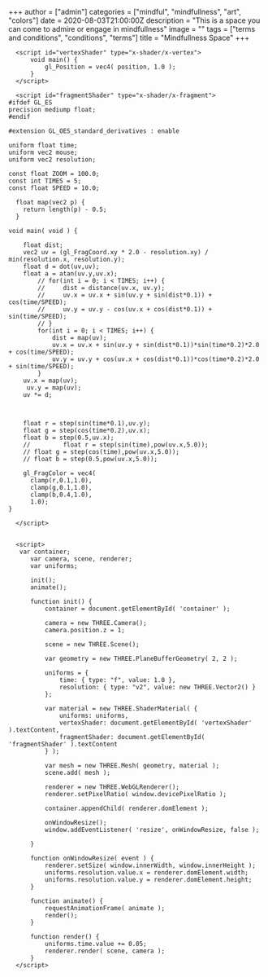 +++
author = ["admin"]
categories = ["mindful", "mindfullness", "art", "colors"]
date = 2020-08-03T21:00:00Z
description = "This is a space you can come to admire or engage in mindfullness"
image = ""
tags = ["terms and conditions", "conditions", "terms"]
title = "Mindfullness Space"
+++

<style>
  *{
          padding: 0;
          margin: 0;
      }
</style>


<div id="container"></div>
      <script src="https://cdnjs.cloudflare.com/ajax/libs/three.js/89/three.min.js"></script>

      <script id="vertexShader" type="x-shader/x-vertex">
          void main() {
              gl_Position = vec4( position, 1.0 );
          }
      </script>
    
    
<!--  参考 http://glslsandbox.com/e#64851.4 -->
      <script id="fragmentShader" type="x-shader/x-fragment">
    #ifdef GL_ES
    precision mediump float;
    #endif

    #extension GL_OES_standard_derivatives : enable

    uniform float time;
    uniform vec2 mouse;
    uniform vec2 resolution;

    const float ZOOM = 100.0;
    const int TIMES = 5;
    const float SPEED = 10.0;
        
      float map(vec2 p) {
        return length(p) - 0.5;
      }
        
    void main( void ) {

        float dist;
        vec2 uv = (gl_FragCoord.xy * 2.0 - resolution.xy) / min(resolution.x, resolution.y);
        float d = dot(uv,uv);
        float a = atan(uv.y,uv.x);
            // for(int i = 0; i < TIMES; i++) {
            //     dist = distance(uv.x, uv.y);
            //     uv.x = uv.x + sin(uv.y + sin(dist*0.1)) + cos(time/SPEED);
            //     uv.y = uv.y - cos(uv.x + cos(dist*0.1)) + sin(time/SPEED);
            // }
            for(int i = 0; i < TIMES; i++) {
                dist = map(uv);
                uv.x = uv.x + sin(uv.y + sin(dist*0.1))*sin(time*0.2)*2.0 + cos(time/SPEED);
                uv.y = uv.y + cos(uv.x + cos(dist*0.1))*cos(time*0.2)*2.0 + sin(time/SPEED);
            }
        uv.x = map(uv);
         uv.y = map(uv);
        uv *= d;
                
 
                
        float r = step(sin(time*0.1),uv.y); 
        float g = step(cos(time*0.2),uv.x);
        float b = step(0.5,uv.x);
        //         float r = step(sin(time),pow(uv.x,5.0));
        // float g = step(cos(time),pow(uv.x,5.0));
        // float b = step(0.5,pow(uv.x,5.0));

        gl_FragColor = vec4(
          clamp(r,0.1,1.0),
          clamp(g,0.1,1.0),
          clamp(b,0.4,1.0), 
          1.0);
    }

      </script>
      
      
      <script>
       var container;
          var camera, scene, renderer;
          var uniforms;

          init();
          animate();

          function init() {
              container = document.getElementById( 'container' );

              camera = new THREE.Camera();
              camera.position.z = 1;

              scene = new THREE.Scene();

              var geometry = new THREE.PlaneBufferGeometry( 2, 2 );

              uniforms = {
                  time: { type: "f", value: 1.0 },
                  resolution: { type: "v2", value: new THREE.Vector2() }
              };

              var material = new THREE.ShaderMaterial( {
                  uniforms: uniforms,
                  vertexShader: document.getElementById( 'vertexShader' ).textContent,
                  fragmentShader: document.getElementById( 'fragmentShader' ).textContent
              } );

              var mesh = new THREE.Mesh( geometry, material );
              scene.add( mesh );

              renderer = new THREE.WebGLRenderer();
              renderer.setPixelRatio( window.devicePixelRatio );

              container.appendChild( renderer.domElement );

              onWindowResize();
              window.addEventListener( 'resize', onWindowResize, false );

          }

          function onWindowResize( event ) {
              renderer.setSize( window.innerWidth, window.innerHeight );
              uniforms.resolution.value.x = renderer.domElement.width;
              uniforms.resolution.value.y = renderer.domElement.height;
          }

          function animate() {
              requestAnimationFrame( animate );
              render();
          }

          function render() {
              uniforms.time.value += 0.05;
              renderer.render( scene, camera );
          }
      </script>

